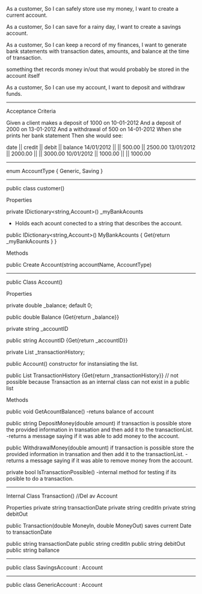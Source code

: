 As a customer,
So I can safely store use my money,
I want to create a current account.

As a customer,
So I can save for a rainy day,
I want to create a savings account.

As a customer,
So I can keep a record of my finances,
I want to generate bank statements with transaction dates, amounts, and balance at the time of transaction.

something thet records money in/out that would probably be stored in the account itself

As a customer,
So I can use my account,
I want to deposit and withdraw funds.

_________________________________________________________________________

Acceptance Criteria

Given a client makes a deposit of 1000 on 10-01-2012
And a deposit of 2000 on 13-01-2012
And a withdrawal of 500 on 14-01-2012
When she prints her bank statement
Then she would see:

date       || credit  || debit  || balance
14/01/2012 ||         || 500.00 || 2500.00
13/01/2012 || 2000.00 ||        || 3000.00
10/01/2012 || 1000.00 ||        || 1000.00

_________________________________________________________________________________________

enum AccountType
{
	Generic, Saving
}

__________________________________________________________________________________________

public class customer()

Properties 


private IDictionary<string,Account>() _myBankAcounts 
- Holds each acount conected to a string that describes the account. 

public IDictionary<string,Account>() MyBankAcounts { Get{return _myBankAcounts } }

Methods

public Create Account(string accountName, AccountType) 

__________________________________________________________________________________________

public Class Account()

Properties

private double _balance; default 0;

public double Balance {Get{return _balance}}

private string _accountID

public string AccountID {Get{return _accountID}}



private List<Transaction> _transactionHistory;

public Account() constructor for instansiating the list.

public List<Transation> TransactionHistory {Get{return _transactionHistory}} // not possible because Transaction as an internal class can not exist in a public list


Methods 

public void GetAcountBalance() 
-retuns balance of account

public string DepositMoney(double amount)
if transaction is possible store the provided information in transation and then add it to the transactionList.
-returns a message saying if it was able to add money to the account.

public WithdrawalMoney(double amount)
if transaction is possible store the provided information in transation and then add it to the transactionList.
-returns a message saying if it was able to remove money from the account.

private bool IsTransactionPossible()
-internal method for testing if its posible to do a transaction.

____________________________________________________________________________________________

Internal Class Transaction() //Del av Account

Properties 
private string transactionDate
private string creditIn
private string debitOut


public Transaction(double MoneyIn, double MoneyOut) saves current Date to transactionDate

public string transactionDate
public string creditIn
public string debitOut
public string ballance


_____________________________________________________________________

public class SavingsAccount : Account




_____________________________________________________________________

public class GenericAccount : Account
